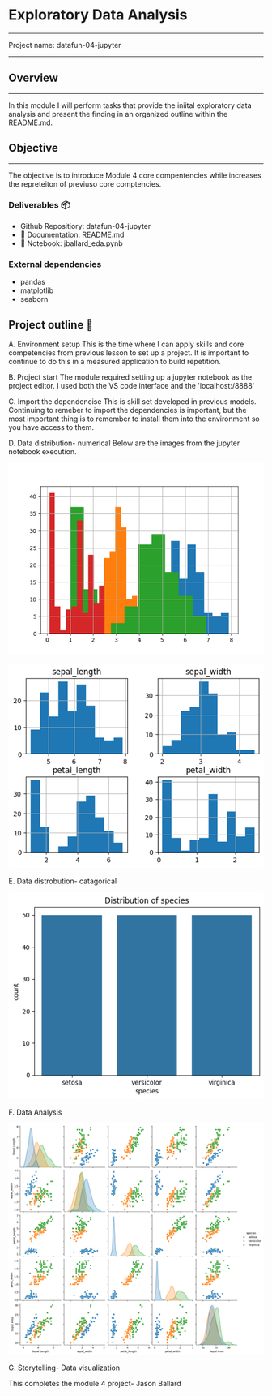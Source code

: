  # Exploratory Data Analysis
______________________________________________________________
Project name: datafun-04-jupyter
___________________________________________________________
## Overview
____________________________________________________________
 In this module I will perform tasks that provide the iniital exploratory data analysis and present the finding in an organized outline within the README.md. 

## Objective
_____________________________________________________
 The objective is to introduce Module 4 core compentencies while increases the repreteiton of previuso core comptencies.


### Deliverables 📦
* Github Repositiory: datafun-04-jupyter
* 📰 Documentation: README.md
* 📔 Notebook: jballard_eda.pynb

### External dependencies
- pandas
- matplotlib
- seaborn
  
## Project outline 📝
   A. Environment setup
   This is the time where I can apply skills and core competencies from previous lesson to set up a project.  It is important to continue to do this in a measured application to build repetition.  

   B. Project start
   The module required setting up a jupyter notebook as the project editor.  I used both the VS code interface and the 'localhost:/8888'

   C. Import the dependencise
   This is skill set developed in previous models. Continuing to remeber to import the dependencies is important, but the most important thing is to remember to install them into the environment so you have access to them.
   
   D. Data distribution- numerical
   Below are the images from the jupyter notebook execution.
    
   ![image](images/histogram.png)

   ![image](images/numerical.png)
    
   E. Data distrobution- catagorical
    
   ![image](images/catagorical.png)
  
   F. Data Analysis

   ![image](images/multiple_images.png)

    
   G. Storytelling- Data visualization

 
This completes the module 4 project- Jason Ballard 
